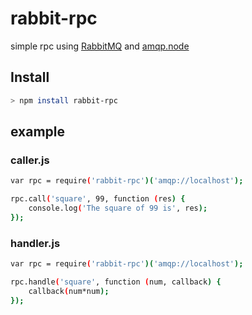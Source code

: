 # rabbit-rpc
simple rpc using [RabbitMQ](https://www.rabbitmq.com/) and [amqp.node](https://github.com/squaremo/amqp.node)

## Install
```sh
> npm install rabbit-rpc
```

## example
### caller.js
```sh
var rpc = require('rabbit-rpc')('amqp://localhost');

rpc.call('square', 99, function (res) {
    console.log('The square of 99 is', res);
});

```

### handler.js
```sh
var rpc = require('rabbit-rpc')('amqp://localhost');

rpc.handle('square', function (num, callback) {
    callback(num*num);
});
```

